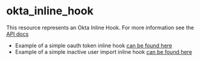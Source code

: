 # okta_inline_hook

This resource represents an Okta Inline Hook. For more information see the [API docs](https://developer.okta.com/docs/api/resources/inline-hooks)

* Example of a simple oauth token inline hook [can be found here](./basic.tf)
* Example of a simple inactive user import inline hook [can be found here](./basic_updated.tf)
